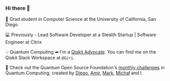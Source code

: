 ### Hi there 👋

📕 Grad student in Computer Science at the University of California, San Diego

💻 Previously - Lead Software Developer at a Stealth Startup | Software Engineer at Citrix

💡 Quantum Computing ➡ I'm a [Qiskit Advocate](https://qiskit.org/advocates/). You can find me on the Qiskit Slack Workspace at `@Giri`. 

🎉 Check out the Quantum Open Source Foundation's [monthly challenges](https://github.com/qosf/monthly-challenges) in Quantum Computing, created by [Diego](https://github.com/diemilio), [Amir](https://github.com/amirebrahimi), [Mark](https://github.com/MarkCunningham0410), [Michał](https://github.com/mstechly) and I. 
